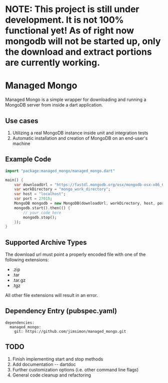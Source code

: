 **NOTE: This project is still under development.  It is not 100% functional yet!  As of right now mongodb will not be started up, only the download and extract portions are currently working.**
=============

Managed Mongo
=============

Managed Mongo is a simple wrapper for downloading and running a MongoDB server from inside a dart application.

Use cases
----------
1. Utilizing a real MongoDB instance inside unit and integration tests
2. Automatic installation and creation of MongoDB on an end-user's machine

Example Code
-------------
```dart
import "package:managed_mongo/managed_mongo.dart"

main() {
    var downloadUrl = "https://fastdl.mongodb.org/osx/mongodb-osx-x86_64-2.6.5.tgz";
    var workDirectory = "mongo_work_directory";
    var host = "localhost";
    var port = 27015;
    MongoDB mongodb = new MongoDB(downloadUrl, workDirectory, host, port);
    mongodb.start().then(() {
        // your code here
        mongodb.stop();
    });
}
```

Supported Archive Types
-----------------------
The download url must point a properly encoded file with one of the following extensions:

* .zip
* .tar
* .tar.gz
* .tgz

All other file extensions will result in an error.

Dependency Entry (pubspec.yaml)
----------------
```
dependencies:
  managed_mongo:
    git: https://github.com/jimsimon/managed_mongo.git
```

TODO
-----
1. Finish implementing start and stop methods
2. Add documentation -- dartdoc
3. Further customization options (i.e. other command line flags)
4. General code cleanup and refactoring
